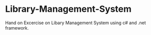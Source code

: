 # Library-Management-System
Hand on Excercise on Libary Management System using c# and .net framework.

